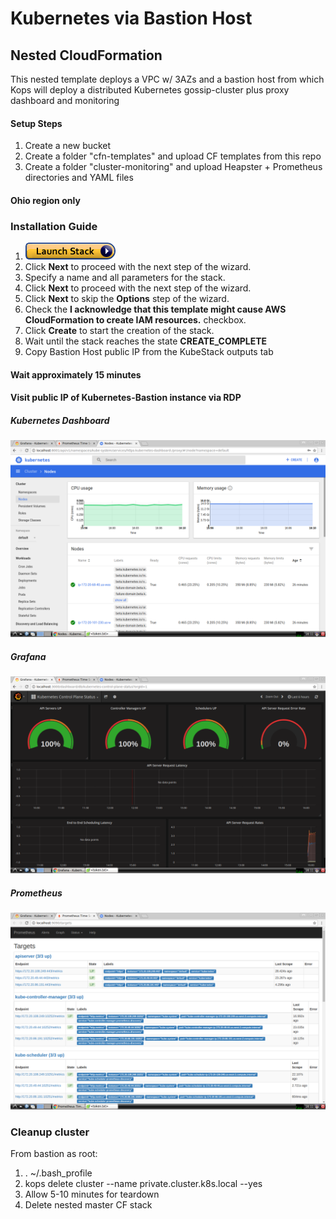 # Kubernetes via Bastion Host

## Nested CloudFormation
This nested template deploys a VPC w/ 3AZs and a bastion host from which Kops will deploy a distributed Kubernetes gossip-cluster plus proxy dashboard and monitoring

#### Setup Steps
1. Create a new bucket
1. Create a folder "cfn-templates" and upload CF templates from this repo
1. Create a folder "cluster-monitoring" and upload Heapster + Prometheus directories and YAML files

#### Ohio region only

### Installation Guide
1. <a href="https://console.aws.amazon.com/cloudformation/home#/stacks/new?stackName=VPC-Kubernetes&templateURL=https://s3-us-east-2.amazonaws.com/inf-kube-setup/cfn-templates/nested-master.template" target="_blank">![Launch](./img/launch-stack.png?raw=true "Launch")</a>
1. Click **Next** to proceed with the next step of the wizard.
1. Specify a name and all parameters for the stack.
1. Click **Next** to proceed with the next step of the wizard.
1. Click **Next** to skip the **Options** step of the wizard.
1. Check the **I acknowledge that this template might cause AWS CloudFormation to create IAM resources.** checkbox.
1. Click **Create** to start the creation of the stack.
1. Wait until the stack reaches the state **CREATE_COMPLETE**
1. Copy Bastion Host public IP from the KubeStack outputs tab

#### Wait approximately 15 minutes

#### Visit public IP of Kubernetes-Bastion instance via RDP

##### Kubernetes Dashboard
![Launch](./img/kube-dash.png?raw=true "kube-dash")

##### Grafana
![Launch](./img/grafana.png?raw=true "grafana")

##### Prometheus
![Launch](./img/prometheus.png?raw=true "prometheus")

### Cleanup cluster
From bastion as root:

1. . ~/.bash_profile
1. kops delete cluster --name private.cluster.k8s.local --yes
1. Allow 5-10 minutes for teardown
1. Delete nested master CF stack
